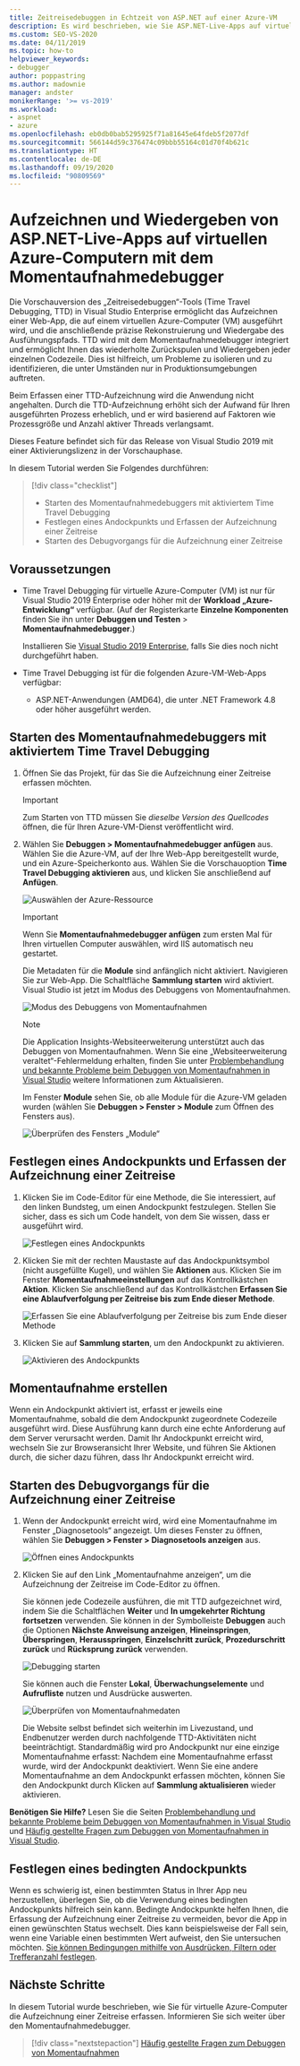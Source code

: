 ```yaml
---
title: Zeitreisedebuggen in Echtzeit von ASP.NET auf einer Azure-VM
description: Es wird beschrieben, wie Sie ASP.NET-Live-Apps auf virtuellen Azure-Computern mit dem Momentaufnahmedebugger aufzeichnen und wiedergeben.
ms.custom: SEO-VS-2020
ms.date: 04/11/2019
ms.topic: how-to
helpviewer_keywords:
- debugger
author: poppastring
ms.author: madownie
manager: andster
monikerRange: '>= vs-2019'
ms.workload:
- aspnet
- azure
ms.openlocfilehash: eb0db0bab5295925f71a81645e64fdeb5f2077df
ms.sourcegitcommit: 566144d59c376474c09bbb55164c01d70f4b621c
ms.translationtype: HT
ms.contentlocale: de-DE
ms.lasthandoff: 09/19/2020
ms.locfileid: "90809569"
---
```

# <a name="record-and-replay-live-aspnet-apps-on-azure-virtual-machines-using-the-snapshot-debugger"></a>Aufzeichnen und Wiedergeben von ASP.NET-Live-Apps auf virtuellen Azure-Computern mit dem Momentaufnahmedebugger

Die Vorschauversion des „Zeitreisedebuggen“-Tools (Time Travel Debugging, TTD) in Visual Studio Enterprise ermöglicht das Aufzeichnen einer Web-App, die auf einem virtuellen Azure-Computer (VM) ausgeführt wird, und die anschließende präzise Rekonstruierung und Wiedergabe des Ausführungspfads. TTD wird mit dem Momentaufnahmedebugger integriert und ermöglicht Ihnen das wiederholte Zurückspulen und Wiedergeben jeder einzelnen Codezeile. Dies ist hilfreich, um Probleme zu isolieren und zu identifizieren, die unter Umständen nur in Produktionsumgebungen auftreten.

Beim Erfassen einer TTD-Aufzeichnung wird die Anwendung nicht angehalten. Durch die TTD-Aufzeichnung erhöht sich der Aufwand für Ihren ausgeführten Prozess erheblich, und er wird basierend auf Faktoren wie Prozessgröße und Anzahl aktiver Threads verlangsamt.

Dieses Feature befindet sich für das Release von Visual Studio 2019 mit einer Aktivierungslizenz in der Vorschauphase.

In diesem Tutorial werden Sie Folgendes durchführen:

> [!div class="checklist"]
> * Starten des Momentaufnahmedebuggers mit aktiviertem Time Travel Debugging
> * Festlegen eines Andockpunkts und Erfassen der Aufzeichnung einer Zeitreise
> * Starten des Debugvorgangs für die Aufzeichnung einer Zeitreise

## <a name="prerequisites"></a>Voraussetzungen

* Time Travel Debugging für virtuelle Azure-Computer (VM) ist nur für Visual Studio 2019 Enterprise oder höher mit der **Workload „Azure-Entwicklung“** verfügbar. (Auf der Registerkarte **Einzelne Komponenten** finden Sie ihn unter **Debuggen und Testen** > **Momentaufnahmedebugger**.)

    Installieren Sie [Visual Studio 2019 Enterprise](https://visualstudio.microsoft.com/vs/), falls Sie dies noch nicht durchgeführt haben.

* Time Travel Debugging ist für die folgenden Azure-VM-Web-Apps verfügbar:
  * ASP.NET-Anwendungen (AMD64), die unter .NET Framework 4.8 oder höher ausgeführt werden.

## <a name="start-the-snapshot-debugger-with-time-travel-debugging-enabled"></a>Starten des Momentaufnahmedebuggers mit aktiviertem Time Travel Debugging

1. Öffnen Sie das Projekt, für das Sie die Aufzeichnung einer Zeitreise erfassen möchten.

    > [!IMPORTANT]
    > Zum Starten von TTD müssen Sie *dieselbe Version des Quellcodes* öffnen, die für Ihren Azure-VM-Dienst veröffentlicht wird.

1. Wählen Sie **Debuggen > Momentaufnahmedebugger anfügen** aus. Wählen Sie die Azure-VM, auf der Ihre Web-App bereitgestellt wurde, und ein Azure-Speicherkonto aus. Wählen Sie die Vorschauoption **Time Travel Debugging aktivieren** aus, und klicken Sie anschließend auf **Anfügen**.

      ![Auswählen der Azure-Ressource](../debugger/media/time-travel-debugging-select-azure-resource-vm.png)

    > [!IMPORTANT]
    > Wenn Sie **Momentaufnahmedebugger anfügen** zum ersten Mal für Ihren virtuellen Computer auswählen, wird IIS automatisch neu gestartet.

    Die Metadaten für die **Module** sind anfänglich nicht aktiviert. Navigieren Sie zur Web-App. Die Schaltfläche **Sammlung starten** wird aktiviert. Visual Studio ist jetzt im Modus des Debuggens von Momentaufnahmen.

   ![Modus des Debuggens von Momentaufnahmen](../debugger/media/snapshot-message.png)

    > [!NOTE]
    > Die Application Insights-Websiteerweiterung unterstützt auch das Debuggen von Momentaufnahmen. Wenn Sie eine „Websiteerweiterung veraltet“-Fehlermeldung erhalten, finden Sie unter [Problembehandlung und bekannte Probleme beim Debuggen von Momentaufnahmen in Visual Studio](../debugger/debug-live-azure-apps-troubleshooting.md) weitere Informationen zum Aktualisieren.

   Im Fenster **Module** sehen Sie, ob alle Module für die Azure-VM geladen wurden (wählen Sie **Debuggen > Fenster > Module** zum Öffnen des Fensters aus).

   ![Überprüfen des Fensters „Module“](../debugger/media/snapshot-modules.png)

## <a name="set-a-snappoint-and-collect-a-time-travel-recording"></a>Festlegen eines Andockpunkts und Erfassen der Aufzeichnung einer Zeitreise

1. Klicken Sie im Code-Editor für eine Methode, die Sie interessiert, auf den linken Bundsteg, um einen Andockpunkt festzulegen. Stellen Sie sicher, dass es sich um Code handelt, von dem Sie wissen, dass er ausgeführt wird.

   ![Festlegen eines Andockpunkts](../debugger/media/time-travel-debugging-set-snappoint-settings.png)

1. Klicken Sie mit der rechten Maustaste auf das Andockpunktsymbol (nicht ausgefüllte Kugel), und wählen Sie **Aktionen** aus. Klicken Sie im Fenster **Momentaufnahmeeinstellungen** auf das Kontrollkästchen **Aktion**. Klicken Sie anschließend auf das Kontrollkästchen **Erfassen Sie eine Ablaufverfolgung per Zeitreise bis zum Ende dieser Methode**.

   ![Erfassen Sie eine Ablaufverfolgung per Zeitreise bis zum Ende dieser Methode](../debugger/media/time-travel-debugging-set-snappoint-action.png)

1. Klicken Sie auf **Sammlung starten**, um den Andockpunkt zu aktivieren.

   ![Aktivieren des Andockpunkts](../debugger/media/snapshot-start-collection.png)

## <a name="take-a-snapshot"></a>Momentaufnahme erstellen

Wenn ein Andockpunkt aktiviert ist, erfasst er jeweils eine Momentaufnahme, sobald die dem Andockpunkt zugeordnete Codezeile ausgeführt wird. Diese Ausführung kann durch eine echte Anforderung auf dem Server verursacht werden. Damit Ihr Andockpunkt erreicht wird, wechseln Sie zur Browseransicht Ihrer Website, und führen Sie Aktionen durch, die sicher dazu führen, dass Ihr Andockpunkt erreicht wird.

## <a name="start-debugging-a-time-travel-recording"></a>Starten des Debugvorgangs für die Aufzeichnung einer Zeitreise

1. Wenn der Andockpunkt erreicht wird, wird eine Momentaufnahme im Fenster „Diagnosetools“ angezeigt. Um dieses Fenster zu öffnen, wählen Sie **Debuggen > Fenster > Diagnosetools anzeigen** aus.

   ![Öffnen eines Andockpunkts](../debugger/media/snapshot-diagsession-window.png)

1. Klicken Sie auf den Link „Momentaufnahme anzeigen“, um die Aufzeichnung der Zeitreise im Code-Editor zu öffnen.
  
   Sie können jede Codezeile ausführen, die mit TTD aufgezeichnet wird, indem Sie die Schaltflächen **Weiter** und **In umgekehrter Richtung fortsetzen** verwenden. Sie können in der Symbolleiste **Debuggen** auch die Optionen **Nächste Anweisung anzeigen**, **Hineinspringen**, **Überspringen**, **Herausspringen**, **Einzelschritt zurück**, **Prozedurschritt zurück** und **Rücksprung zurück** verwenden.

   ![Debugging starten](../debugger/media/time-travel-debugging-step-commands.png)

   Sie können auch die Fenster **Lokal**, **Überwachungselemente** und **Aufrufliste** nutzen und Ausdrücke auswerten.

   ![Überprüfen von Momentaufnahmedaten](../debugger/media/time-travel-debugging-start-debugging.png)

    Die Website selbst befindet sich weiterhin im Livezustand, und Endbenutzer werden durch nachfolgende TTD-Aktivitäten nicht beeinträchtigt. Standardmäßig wird pro Andockpunkt nur eine einzige Momentaufnahme erfasst: Nachdem eine Momentaufnahme erfasst wurde, wird der Andockpunkt deaktiviert. Wenn Sie eine andere Momentaufnahme an dem Andockpunkt erfassen möchten, können Sie den Andockpunkt durch Klicken auf **Sammlung aktualisieren** wieder aktivieren.

**Benötigen Sie Hilfe?** Lesen Sie die Seiten [Problembehandlung und bekannte Probleme beim Debuggen von Momentaufnahmen in Visual Studio](../debugger/debug-live-azure-apps-troubleshooting.md) und [Häufig gestellte Fragen zum Debuggen von Momentaufnahmen in Visual Studio](../debugger/debug-live-azure-apps-faq.md).

## <a name="set-a-conditional-snappoint"></a>Festlegen eines bedingten Andockpunkts

Wenn es schwierig ist, einen bestimmten Status in Ihrer App neu herzustellen, überlegen Sie, ob die Verwendung eines bedingten Andockpunkts hilfreich sein kann. Bedingte Andockpunkte helfen Ihnen, die Erfassung der Aufzeichnung einer Zeitreise zu vermeiden, bevor die App in einen gewünschten Status wechselt. Dies kann beispielsweise der Fall sein, wenn eine Variable einen bestimmten Wert aufweist, den Sie untersuchen möchten. [Sie können Bedingungen mithilfe von Ausdrücken, Filtern oder Trefferanzahl festlegen](../debugger/debug-live-azure-apps-troubleshooting.md).

## <a name="next-steps"></a>Nächste Schritte

In diesem Tutorial wurde beschrieben, wie Sie für virtuelle Azure-Computer die Aufzeichnung einer Zeitreise erfassen. Informieren Sie sich weiter über den Momentaufnahmedebugger.

> [!div class="nextstepaction"]
> [Häufig gestellte Fragen zum Debuggen von Momentaufnahmen](../debugger/debug-live-azure-apps-faq.md)